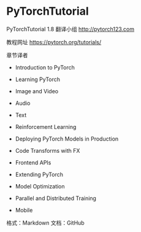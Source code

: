 # PyTorchTutorial
PyTorchTutorial 1.8 翻译小组	 http://pytorch123.com 


教程网址
https://pytorch.org/tutorials/

章节译者

* Introduction to PyTorch


* Learning PyTorch


* Image and Video


* Audio


* Text


* Reinforcement Learning


* Deploying PyTorch Models in Production


* Code Transforms with FX


* Frontend APIs


* Extending PyTorch


* Model Optimization


* Parallel and Distributed Training


* Mobile



格式：Markdown
文档：GitHub
